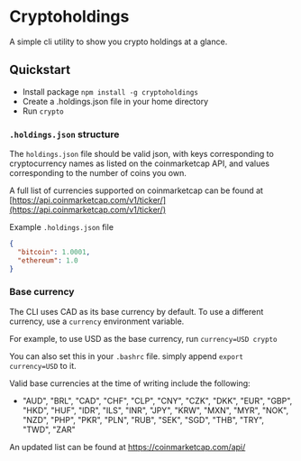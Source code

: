 # Cryptoholdings

A simple cli utility to show you crypto holdings at a glance.

## Quickstart

* Install package `npm install -g cryptoholdings`
* Create a .holdings.json file in your home directory
* Run `crypto`

### `.holdings.json` structure

The `holdings.json` file should be valid json, with keys corresponding to cryptocurrency names as listed on the coinmarketcap API, and values corresponding to the number of coins you own.

A full list of currencies supported on coinmarketcap can be found at [https://api.coinmarketcap.com/v1/ticker/](https://api.coinmarketcap.com/v1/ticker/)

Example `.holdings.json` file

```json
{
  "bitcoin": 1.0001,
  "ethereum": 1.0
}
```

### Base currency

The CLI uses CAD as its base currency by default. To use a different currency, use a `currency` environment variable.

For example, to use USD as the base currency, run `currency=USD crypto`

You can also set this in your `.bashrc` file. simply append `export currency=USD` to it.

Valid base currencies at the time of writing include the following:

* "AUD", "BRL", "CAD", "CHF", "CLP", "CNY", "CZK", "DKK", "EUR", "GBP", "HKD", "HUF", "IDR", "ILS", "INR", "JPY", "KRW", "MXN", "MYR", "NOK", "NZD", "PHP", "PKR", "PLN", "RUB", "SEK", "SGD", "THB", "TRY", "TWD", "ZAR"

An updated list can be found at https://coinmarketcap.com/api/
